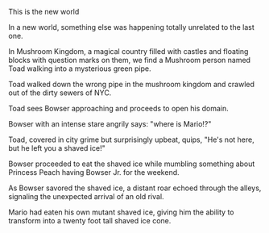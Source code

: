 
This is the new world

In a new world, something else was happening totally unrelated to the last one.

In Mushroom Kingdom, a magical country filled with castles and floating blocks with question marks on them, we find a Mushroom person named Toad walking into a mysterious green pipe.

Toad walked down the wrong pipe in the mushroom kingdom and crawled out of the dirty sewers of NYC.

Toad sees Bowser approaching and proceeds to open his domain.

Bowser with an intense stare angrily says: "where is Mario!?"

Toad, covered in city grime but surprisingly upbeat, quips, "He's not here, but he left you a shaved ice!"

Bowser proceeded to eat the shaved ice while mumbling something about Princess Peach having Bowser Jr. for the weekend.

As Bowser savored the shaved ice, a distant roar echoed through the alleys, signaling the unexpected arrival of an old rival.

Mario had eaten his own mutant shaved ice, giving him the ability to transform into a twenty foot tall shaved ice cone.